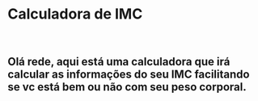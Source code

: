 <h1>Calculadora de IMC</h1>
<br>
<h2>Olá rede, aqui está uma calculadora que irá calcular as informações do seu IMC facilitando se vc está bem ou não com seu peso corporal.</h2>

